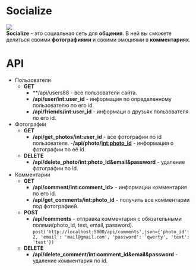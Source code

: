 # Socialize
![](https://github.com/f31er/web_project/blob/master/static/img/big_logo.png)  
**Socialize** - это социальная сеть для **общения**. В ней вы сможете делиться своими **фотографиями** и cвоими эмоциями в **комментариях**.
# API
* Пользователи
  + **GET**
    - **/api/users88 - все пользователи сайта.
    - **/api/user/int:user_id** - информация по определенному пользователю по его id.
    - **/api/friends/int:user_id** - информаци о друзьях пользователя по его id.
* Фотографии
  + **GET**
    - **/api/get_photos/int:user_id** - все фотографии по id пользователя.
    -**/api/photo/<int:photo_id>** - информация о фотографии по её id.
  + **DELETE**
    - **/api/delete_photo/int:photo_id&email&password** - удаление фотографии по id.
* Комментарии
  + **GET**
    - **/api/comment/int:comment_id>** - информации комментария по его id.
    - **/api/get_comments/int:photo_id** - получить все комментарии под фотографией.
  + **POST**
    - **/api/comments** - отправка комментария с обязательными полями(photo_id, text, email, password).  
    ```post('http://localhost:5000/api/comments',json={'photo_id': 2, 'email': 'mail@gmail.com', 'password': 'qwerty', 'text': 'test'})```
  + **DELETE**
    - **/api/delete_comment/int:comment_id&email&password** - удаление комментария по id.
